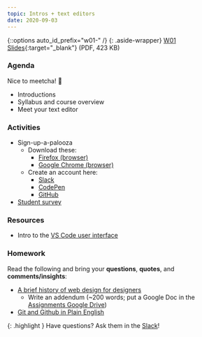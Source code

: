 ```yaml
---
topic: Intros + text editors
date: 2020-09-03
---
```


{::options auto_id_prefix="w01-" /}
{: .aside-wrapper}
<span class="highlighter">
[W01 Slides](files/w01.min.pdf){:target="_blank"} (PDF, 423 KB)
</span>

### Agenda
Nice to meetcha! <span class="text-larger emoji">👋</span>

- Introductions
- Syllabus and course overview
- Meet your text editor


### Activities
- Sign-up-a-palooza
    - Download these:
        - [Firefox (browser)](https://www.mozilla.org/en-US/firefox/new/)
        - [Google Chrome (browser)](https://www.google.com/chrome/)
    - Create an account here:
        - [Slack](https://join.slack.com/t/mica-web/shared_invite/enQtNzQ0Mzc2MDA0NzQzLWY4Njk3MTEyMDE3ZjljZjVkZTc2YTE3NTZlNmZmMDY0NDhmYjI0N2Y1NjRkZjNkOTY4YTdhZmMxYTc5ODc2NTI)
        - [CodePen](http://codepen.io/)
        - [GitHub](https://github.com/)
- [Student survey](https://forms.gle/DZzZy5Gqd6MnSA586)


### Resources
- Intro to the [VS Code user interface](https://code.visualstudio.com/docs/getstarted/userinterface)


### Homework
Read the following and bring your **questions**, **quotes**, and **comments/insights**:
- [A brief history of web design for designers](http://blog.froont.com/brief-history-of-web-design-for-designers/)
    - Write an addendum (~200 words; put a Google Doc in the [Assignments Google Drive](https://drive.google.com/drive/folders/1W1ytjoSXqvBVXRDZ41VJo4ro16JKpcoM?usp=sharing))
- [Git and Github in Plain English](https://blog.red-badger.com/2016/11/29/gitgithub-in-plain-english)

{: .highlight }
Have questions? Ask them in the [Slack](https://mica-web.slack.com/)!
